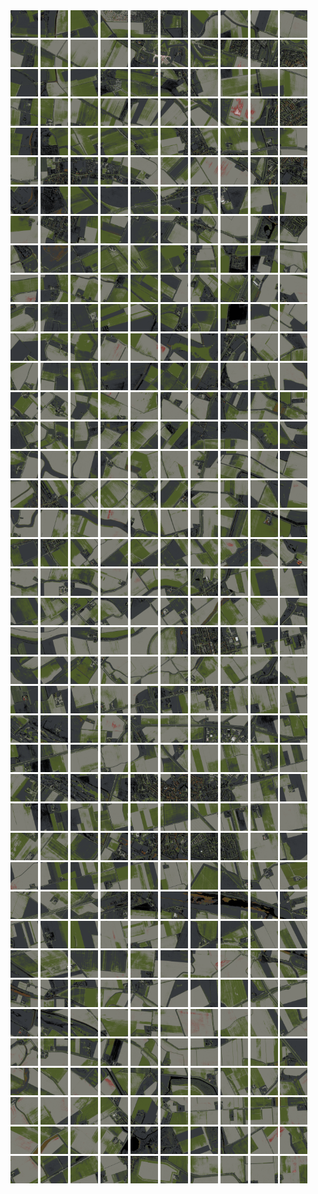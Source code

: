 <html>
<div>
<img src="https://github.com/HakkaTjakka/NL_TILE_MAP/blob/main/18/591/-1037/r.5910.-10370.png" height="44" width="44">
<img src="https://github.com/HakkaTjakka/NL_TILE_MAP/blob/main/18/591/-1037/r.5911.-10370.png" height="44" width="44">
<img src="https://github.com/HakkaTjakka/NL_TILE_MAP/blob/main/18/591/-1037/r.5912.-10370.png" height="44" width="44">
<img src="https://github.com/HakkaTjakka/NL_TILE_MAP/blob/main/18/591/-1037/r.5913.-10370.png" height="44" width="44">
<img src="https://github.com/HakkaTjakka/NL_TILE_MAP/blob/main/18/591/-1037/r.5914.-10370.png" height="44" width="44">
<img src="https://github.com/HakkaTjakka/NL_TILE_MAP/blob/main/18/591/-1037/r.5915.-10370.png" height="44" width="44">
<img src="https://github.com/HakkaTjakka/NL_TILE_MAP/blob/main/18/591/-1037/r.5916.-10370.png" height="44" width="44">
<img src="https://github.com/HakkaTjakka/NL_TILE_MAP/blob/main/18/591/-1037/r.5917.-10370.png" height="44" width="44">
<img src="https://github.com/HakkaTjakka/NL_TILE_MAP/blob/main/18/591/-1037/r.5918.-10370.png" height="44" width="44">
<img src="https://github.com/HakkaTjakka/NL_TILE_MAP/blob/main/18/591/-1037/r.5919.-10370.png" height="44" width="44">
<img src="https://github.com/HakkaTjakka/NL_TILE_MAP/blob/main/18/592/-1037/r.5920.-10370.png" height="44" width="44">
<img src="https://github.com/HakkaTjakka/NL_TILE_MAP/blob/main/18/592/-1037/r.5921.-10370.png" height="44" width="44">
<img src="https://github.com/HakkaTjakka/NL_TILE_MAP/blob/main/18/592/-1037/r.5922.-10370.png" height="44" width="44">
<img src="https://github.com/HakkaTjakka/NL_TILE_MAP/blob/main/18/592/-1037/r.5923.-10370.png" height="44" width="44">
<img src="https://github.com/HakkaTjakka/NL_TILE_MAP/blob/main/18/592/-1037/r.5924.-10370.png" height="44" width="44">
<img src="https://github.com/HakkaTjakka/NL_TILE_MAP/blob/main/18/592/-1037/r.5925.-10370.png" height="44" width="44">
<img src="https://github.com/HakkaTjakka/NL_TILE_MAP/blob/main/18/592/-1037/r.5926.-10370.png" height="44" width="44">
<img src="https://github.com/HakkaTjakka/NL_TILE_MAP/blob/main/18/592/-1037/r.5927.-10370.png" height="44" width="44">
<img src="https://github.com/HakkaTjakka/NL_TILE_MAP/blob/main/18/592/-1037/r.5928.-10370.png" height="44" width="44">
<img src="https://github.com/HakkaTjakka/NL_TILE_MAP/blob/main/18/592/-1037/r.5929.-10370.png" height="44" width="44">
<br>
<img src="https://github.com/HakkaTjakka/NL_TILE_MAP/blob/main/18/591/-1037/r.5910.-10369.png" height="44" width="44">
<img src="https://github.com/HakkaTjakka/NL_TILE_MAP/blob/main/18/591/-1037/r.5911.-10369.png" height="44" width="44">
<img src="https://github.com/HakkaTjakka/NL_TILE_MAP/blob/main/18/591/-1037/r.5912.-10369.png" height="44" width="44">
<img src="https://github.com/HakkaTjakka/NL_TILE_MAP/blob/main/18/591/-1037/r.5913.-10369.png" height="44" width="44">
<img src="https://github.com/HakkaTjakka/NL_TILE_MAP/blob/main/18/591/-1037/r.5914.-10369.png" height="44" width="44">
<img src="https://github.com/HakkaTjakka/NL_TILE_MAP/blob/main/18/591/-1037/r.5915.-10369.png" height="44" width="44">
<img src="https://github.com/HakkaTjakka/NL_TILE_MAP/blob/main/18/591/-1037/r.5916.-10369.png" height="44" width="44">
<img src="https://github.com/HakkaTjakka/NL_TILE_MAP/blob/main/18/591/-1037/r.5917.-10369.png" height="44" width="44">
<img src="https://github.com/HakkaTjakka/NL_TILE_MAP/blob/main/18/591/-1037/r.5918.-10369.png" height="44" width="44">
<img src="https://github.com/HakkaTjakka/NL_TILE_MAP/blob/main/18/591/-1037/r.5919.-10369.png" height="44" width="44">
<img src="https://github.com/HakkaTjakka/NL_TILE_MAP/blob/main/18/592/-1037/r.5920.-10369.png" height="44" width="44">
<img src="https://github.com/HakkaTjakka/NL_TILE_MAP/blob/main/18/592/-1037/r.5921.-10369.png" height="44" width="44">
<img src="https://github.com/HakkaTjakka/NL_TILE_MAP/blob/main/18/592/-1037/r.5922.-10369.png" height="44" width="44">
<img src="https://github.com/HakkaTjakka/NL_TILE_MAP/blob/main/18/592/-1037/r.5923.-10369.png" height="44" width="44">
<img src="https://github.com/HakkaTjakka/NL_TILE_MAP/blob/main/18/592/-1037/r.5924.-10369.png" height="44" width="44">
<img src="https://github.com/HakkaTjakka/NL_TILE_MAP/blob/main/18/592/-1037/r.5925.-10369.png" height="44" width="44">
<img src="https://github.com/HakkaTjakka/NL_TILE_MAP/blob/main/18/592/-1037/r.5926.-10369.png" height="44" width="44">
<img src="https://github.com/HakkaTjakka/NL_TILE_MAP/blob/main/18/592/-1037/r.5927.-10369.png" height="44" width="44">
<img src="https://github.com/HakkaTjakka/NL_TILE_MAP/blob/main/18/592/-1037/r.5928.-10369.png" height="44" width="44">
<img src="https://github.com/HakkaTjakka/NL_TILE_MAP/blob/main/18/592/-1037/r.5929.-10369.png" height="44" width="44">
<br>
<img src="https://github.com/HakkaTjakka/NL_TILE_MAP/blob/main/18/591/-1037/r.5910.-10368.png" height="44" width="44">
<img src="https://github.com/HakkaTjakka/NL_TILE_MAP/blob/main/18/591/-1037/r.5911.-10368.png" height="44" width="44">
<img src="https://github.com/HakkaTjakka/NL_TILE_MAP/blob/main/18/591/-1037/r.5912.-10368.png" height="44" width="44">
<img src="https://github.com/HakkaTjakka/NL_TILE_MAP/blob/main/18/591/-1037/r.5913.-10368.png" height="44" width="44">
<img src="https://github.com/HakkaTjakka/NL_TILE_MAP/blob/main/18/591/-1037/r.5914.-10368.png" height="44" width="44">
<img src="https://github.com/HakkaTjakka/NL_TILE_MAP/blob/main/18/591/-1037/r.5915.-10368.png" height="44" width="44">
<img src="https://github.com/HakkaTjakka/NL_TILE_MAP/blob/main/18/591/-1037/r.5916.-10368.png" height="44" width="44">
<img src="https://github.com/HakkaTjakka/NL_TILE_MAP/blob/main/18/591/-1037/r.5917.-10368.png" height="44" width="44">
<img src="https://github.com/HakkaTjakka/NL_TILE_MAP/blob/main/18/591/-1037/r.5918.-10368.png" height="44" width="44">
<img src="https://github.com/HakkaTjakka/NL_TILE_MAP/blob/main/18/591/-1037/r.5919.-10368.png" height="44" width="44">
<img src="https://github.com/HakkaTjakka/NL_TILE_MAP/blob/main/18/592/-1037/r.5920.-10368.png" height="44" width="44">
<img src="https://github.com/HakkaTjakka/NL_TILE_MAP/blob/main/18/592/-1037/r.5921.-10368.png" height="44" width="44">
<img src="https://github.com/HakkaTjakka/NL_TILE_MAP/blob/main/18/592/-1037/r.5922.-10368.png" height="44" width="44">
<img src="https://github.com/HakkaTjakka/NL_TILE_MAP/blob/main/18/592/-1037/r.5923.-10368.png" height="44" width="44">
<img src="https://github.com/HakkaTjakka/NL_TILE_MAP/blob/main/18/592/-1037/r.5924.-10368.png" height="44" width="44">
<img src="https://github.com/HakkaTjakka/NL_TILE_MAP/blob/main/18/592/-1037/r.5925.-10368.png" height="44" width="44">
<img src="https://github.com/HakkaTjakka/NL_TILE_MAP/blob/main/18/592/-1037/r.5926.-10368.png" height="44" width="44">
<img src="https://github.com/HakkaTjakka/NL_TILE_MAP/blob/main/18/592/-1037/r.5927.-10368.png" height="44" width="44">
<img src="https://github.com/HakkaTjakka/NL_TILE_MAP/blob/main/18/592/-1037/r.5928.-10368.png" height="44" width="44">
<img src="https://github.com/HakkaTjakka/NL_TILE_MAP/blob/main/18/592/-1037/r.5929.-10368.png" height="44" width="44">
<br>
<img src="https://github.com/HakkaTjakka/NL_TILE_MAP/blob/main/18/591/-1037/r.5910.-10367.png" height="44" width="44">
<img src="https://github.com/HakkaTjakka/NL_TILE_MAP/blob/main/18/591/-1037/r.5911.-10367.png" height="44" width="44">
<img src="https://github.com/HakkaTjakka/NL_TILE_MAP/blob/main/18/591/-1037/r.5912.-10367.png" height="44" width="44">
<img src="https://github.com/HakkaTjakka/NL_TILE_MAP/blob/main/18/591/-1037/r.5913.-10367.png" height="44" width="44">
<img src="https://github.com/HakkaTjakka/NL_TILE_MAP/blob/main/18/591/-1037/r.5914.-10367.png" height="44" width="44">
<img src="https://github.com/HakkaTjakka/NL_TILE_MAP/blob/main/18/591/-1037/r.5915.-10367.png" height="44" width="44">
<img src="https://github.com/HakkaTjakka/NL_TILE_MAP/blob/main/18/591/-1037/r.5916.-10367.png" height="44" width="44">
<img src="https://github.com/HakkaTjakka/NL_TILE_MAP/blob/main/18/591/-1037/r.5917.-10367.png" height="44" width="44">
<img src="https://github.com/HakkaTjakka/NL_TILE_MAP/blob/main/18/591/-1037/r.5918.-10367.png" height="44" width="44">
<img src="https://github.com/HakkaTjakka/NL_TILE_MAP/blob/main/18/591/-1037/r.5919.-10367.png" height="44" width="44">
<img src="https://github.com/HakkaTjakka/NL_TILE_MAP/blob/main/18/592/-1037/r.5920.-10367.png" height="44" width="44">
<img src="https://github.com/HakkaTjakka/NL_TILE_MAP/blob/main/18/592/-1037/r.5921.-10367.png" height="44" width="44">
<img src="https://github.com/HakkaTjakka/NL_TILE_MAP/blob/main/18/592/-1037/r.5922.-10367.png" height="44" width="44">
<img src="https://github.com/HakkaTjakka/NL_TILE_MAP/blob/main/18/592/-1037/r.5923.-10367.png" height="44" width="44">
<img src="https://github.com/HakkaTjakka/NL_TILE_MAP/blob/main/18/592/-1037/r.5924.-10367.png" height="44" width="44">
<img src="https://github.com/HakkaTjakka/NL_TILE_MAP/blob/main/18/592/-1037/r.5925.-10367.png" height="44" width="44">
<img src="https://github.com/HakkaTjakka/NL_TILE_MAP/blob/main/18/592/-1037/r.5926.-10367.png" height="44" width="44">
<img src="https://github.com/HakkaTjakka/NL_TILE_MAP/blob/main/18/592/-1037/r.5927.-10367.png" height="44" width="44">
<img src="https://github.com/HakkaTjakka/NL_TILE_MAP/blob/main/18/592/-1037/r.5928.-10367.png" height="44" width="44">
<img src="https://github.com/HakkaTjakka/NL_TILE_MAP/blob/main/18/592/-1037/r.5929.-10367.png" height="44" width="44">
<br>
<img src="https://github.com/HakkaTjakka/NL_TILE_MAP/blob/main/18/591/-1037/r.5910.-10366.png" height="44" width="44">
<img src="https://github.com/HakkaTjakka/NL_TILE_MAP/blob/main/18/591/-1037/r.5911.-10366.png" height="44" width="44">
<img src="https://github.com/HakkaTjakka/NL_TILE_MAP/blob/main/18/591/-1037/r.5912.-10366.png" height="44" width="44">
<img src="https://github.com/HakkaTjakka/NL_TILE_MAP/blob/main/18/591/-1037/r.5913.-10366.png" height="44" width="44">
<img src="https://github.com/HakkaTjakka/NL_TILE_MAP/blob/main/18/591/-1037/r.5914.-10366.png" height="44" width="44">
<img src="https://github.com/HakkaTjakka/NL_TILE_MAP/blob/main/18/591/-1037/r.5915.-10366.png" height="44" width="44">
<img src="https://github.com/HakkaTjakka/NL_TILE_MAP/blob/main/18/591/-1037/r.5916.-10366.png" height="44" width="44">
<img src="https://github.com/HakkaTjakka/NL_TILE_MAP/blob/main/18/591/-1037/r.5917.-10366.png" height="44" width="44">
<img src="https://github.com/HakkaTjakka/NL_TILE_MAP/blob/main/18/591/-1037/r.5918.-10366.png" height="44" width="44">
<img src="https://github.com/HakkaTjakka/NL_TILE_MAP/blob/main/18/591/-1037/r.5919.-10366.png" height="44" width="44">
<img src="https://github.com/HakkaTjakka/NL_TILE_MAP/blob/main/18/592/-1037/r.5920.-10366.png" height="44" width="44">
<img src="https://github.com/HakkaTjakka/NL_TILE_MAP/blob/main/18/592/-1037/r.5921.-10366.png" height="44" width="44">
<img src="https://github.com/HakkaTjakka/NL_TILE_MAP/blob/main/18/592/-1037/r.5922.-10366.png" height="44" width="44">
<img src="https://github.com/HakkaTjakka/NL_TILE_MAP/blob/main/18/592/-1037/r.5923.-10366.png" height="44" width="44">
<img src="https://github.com/HakkaTjakka/NL_TILE_MAP/blob/main/18/592/-1037/r.5924.-10366.png" height="44" width="44">
<img src="https://github.com/HakkaTjakka/NL_TILE_MAP/blob/main/18/592/-1037/r.5925.-10366.png" height="44" width="44">
<img src="https://github.com/HakkaTjakka/NL_TILE_MAP/blob/main/18/592/-1037/r.5926.-10366.png" height="44" width="44">
<img src="https://github.com/HakkaTjakka/NL_TILE_MAP/blob/main/18/592/-1037/r.5927.-10366.png" height="44" width="44">
<img src="https://github.com/HakkaTjakka/NL_TILE_MAP/blob/main/18/592/-1037/r.5928.-10366.png" height="44" width="44">
<img src="https://github.com/HakkaTjakka/NL_TILE_MAP/blob/main/18/592/-1037/r.5929.-10366.png" height="44" width="44">
<br>
<img src="https://github.com/HakkaTjakka/NL_TILE_MAP/blob/main/18/591/-1037/r.5910.-10365.png" height="44" width="44">
<img src="https://github.com/HakkaTjakka/NL_TILE_MAP/blob/main/18/591/-1037/r.5911.-10365.png" height="44" width="44">
<img src="https://github.com/HakkaTjakka/NL_TILE_MAP/blob/main/18/591/-1037/r.5912.-10365.png" height="44" width="44">
<img src="https://github.com/HakkaTjakka/NL_TILE_MAP/blob/main/18/591/-1037/r.5913.-10365.png" height="44" width="44">
<img src="https://github.com/HakkaTjakka/NL_TILE_MAP/blob/main/18/591/-1037/r.5914.-10365.png" height="44" width="44">
<img src="https://github.com/HakkaTjakka/NL_TILE_MAP/blob/main/18/591/-1037/r.5915.-10365.png" height="44" width="44">
<img src="https://github.com/HakkaTjakka/NL_TILE_MAP/blob/main/18/591/-1037/r.5916.-10365.png" height="44" width="44">
<img src="https://github.com/HakkaTjakka/NL_TILE_MAP/blob/main/18/591/-1037/r.5917.-10365.png" height="44" width="44">
<img src="https://github.com/HakkaTjakka/NL_TILE_MAP/blob/main/18/591/-1037/r.5918.-10365.png" height="44" width="44">
<img src="https://github.com/HakkaTjakka/NL_TILE_MAP/blob/main/18/591/-1037/r.5919.-10365.png" height="44" width="44">
<img src="https://github.com/HakkaTjakka/NL_TILE_MAP/blob/main/18/592/-1037/r.5920.-10365.png" height="44" width="44">
<img src="https://github.com/HakkaTjakka/NL_TILE_MAP/blob/main/18/592/-1037/r.5921.-10365.png" height="44" width="44">
<img src="https://github.com/HakkaTjakka/NL_TILE_MAP/blob/main/18/592/-1037/r.5922.-10365.png" height="44" width="44">
<img src="https://github.com/HakkaTjakka/NL_TILE_MAP/blob/main/18/592/-1037/r.5923.-10365.png" height="44" width="44">
<img src="https://github.com/HakkaTjakka/NL_TILE_MAP/blob/main/18/592/-1037/r.5924.-10365.png" height="44" width="44">
<img src="https://github.com/HakkaTjakka/NL_TILE_MAP/blob/main/18/592/-1037/r.5925.-10365.png" height="44" width="44">
<img src="https://github.com/HakkaTjakka/NL_TILE_MAP/blob/main/18/592/-1037/r.5926.-10365.png" height="44" width="44">
<img src="https://github.com/HakkaTjakka/NL_TILE_MAP/blob/main/18/592/-1037/r.5927.-10365.png" height="44" width="44">
<img src="https://github.com/HakkaTjakka/NL_TILE_MAP/blob/main/18/592/-1037/r.5928.-10365.png" height="44" width="44">
<img src="https://github.com/HakkaTjakka/NL_TILE_MAP/blob/main/18/592/-1037/r.5929.-10365.png" height="44" width="44">
<br>
<img src="https://github.com/HakkaTjakka/NL_TILE_MAP/blob/main/18/591/-1037/r.5910.-10364.png" height="44" width="44">
<img src="https://github.com/HakkaTjakka/NL_TILE_MAP/blob/main/18/591/-1037/r.5911.-10364.png" height="44" width="44">
<img src="https://github.com/HakkaTjakka/NL_TILE_MAP/blob/main/18/591/-1037/r.5912.-10364.png" height="44" width="44">
<img src="https://github.com/HakkaTjakka/NL_TILE_MAP/blob/main/18/591/-1037/r.5913.-10364.png" height="44" width="44">
<img src="https://github.com/HakkaTjakka/NL_TILE_MAP/blob/main/18/591/-1037/r.5914.-10364.png" height="44" width="44">
<img src="https://github.com/HakkaTjakka/NL_TILE_MAP/blob/main/18/591/-1037/r.5915.-10364.png" height="44" width="44">
<img src="https://github.com/HakkaTjakka/NL_TILE_MAP/blob/main/18/591/-1037/r.5916.-10364.png" height="44" width="44">
<img src="https://github.com/HakkaTjakka/NL_TILE_MAP/blob/main/18/591/-1037/r.5917.-10364.png" height="44" width="44">
<img src="https://github.com/HakkaTjakka/NL_TILE_MAP/blob/main/18/591/-1037/r.5918.-10364.png" height="44" width="44">
<img src="https://github.com/HakkaTjakka/NL_TILE_MAP/blob/main/18/591/-1037/r.5919.-10364.png" height="44" width="44">
<img src="https://github.com/HakkaTjakka/NL_TILE_MAP/blob/main/18/592/-1037/r.5920.-10364.png" height="44" width="44">
<img src="https://github.com/HakkaTjakka/NL_TILE_MAP/blob/main/18/592/-1037/r.5921.-10364.png" height="44" width="44">
<img src="https://github.com/HakkaTjakka/NL_TILE_MAP/blob/main/18/592/-1037/r.5922.-10364.png" height="44" width="44">
<img src="https://github.com/HakkaTjakka/NL_TILE_MAP/blob/main/18/592/-1037/r.5923.-10364.png" height="44" width="44">
<img src="https://github.com/HakkaTjakka/NL_TILE_MAP/blob/main/18/592/-1037/r.5924.-10364.png" height="44" width="44">
<img src="https://github.com/HakkaTjakka/NL_TILE_MAP/blob/main/18/592/-1037/r.5925.-10364.png" height="44" width="44">
<img src="https://github.com/HakkaTjakka/NL_TILE_MAP/blob/main/18/592/-1037/r.5926.-10364.png" height="44" width="44">
<img src="https://github.com/HakkaTjakka/NL_TILE_MAP/blob/main/18/592/-1037/r.5927.-10364.png" height="44" width="44">
<img src="https://github.com/HakkaTjakka/NL_TILE_MAP/blob/main/18/592/-1037/r.5928.-10364.png" height="44" width="44">
<img src="https://github.com/HakkaTjakka/NL_TILE_MAP/blob/main/18/592/-1037/r.5929.-10364.png" height="44" width="44">
<br>
<img src="https://github.com/HakkaTjakka/NL_TILE_MAP/blob/main/18/591/-1037/r.5910.-10363.png" height="44" width="44">
<img src="https://github.com/HakkaTjakka/NL_TILE_MAP/blob/main/18/591/-1037/r.5911.-10363.png" height="44" width="44">
<img src="https://github.com/HakkaTjakka/NL_TILE_MAP/blob/main/18/591/-1037/r.5912.-10363.png" height="44" width="44">
<img src="https://github.com/HakkaTjakka/NL_TILE_MAP/blob/main/18/591/-1037/r.5913.-10363.png" height="44" width="44">
<img src="https://github.com/HakkaTjakka/NL_TILE_MAP/blob/main/18/591/-1037/r.5914.-10363.png" height="44" width="44">
<img src="https://github.com/HakkaTjakka/NL_TILE_MAP/blob/main/18/591/-1037/r.5915.-10363.png" height="44" width="44">
<img src="https://github.com/HakkaTjakka/NL_TILE_MAP/blob/main/18/591/-1037/r.5916.-10363.png" height="44" width="44">
<img src="https://github.com/HakkaTjakka/NL_TILE_MAP/blob/main/18/591/-1037/r.5917.-10363.png" height="44" width="44">
<img src="https://github.com/HakkaTjakka/NL_TILE_MAP/blob/main/18/591/-1037/r.5918.-10363.png" height="44" width="44">
<img src="https://github.com/HakkaTjakka/NL_TILE_MAP/blob/main/18/591/-1037/r.5919.-10363.png" height="44" width="44">
<img src="https://github.com/HakkaTjakka/NL_TILE_MAP/blob/main/18/592/-1037/r.5920.-10363.png" height="44" width="44">
<img src="https://github.com/HakkaTjakka/NL_TILE_MAP/blob/main/18/592/-1037/r.5921.-10363.png" height="44" width="44">
<img src="https://github.com/HakkaTjakka/NL_TILE_MAP/blob/main/18/592/-1037/r.5922.-10363.png" height="44" width="44">
<img src="https://github.com/HakkaTjakka/NL_TILE_MAP/blob/main/18/592/-1037/r.5923.-10363.png" height="44" width="44">
<img src="https://github.com/HakkaTjakka/NL_TILE_MAP/blob/main/18/592/-1037/r.5924.-10363.png" height="44" width="44">
<img src="https://github.com/HakkaTjakka/NL_TILE_MAP/blob/main/18/592/-1037/r.5925.-10363.png" height="44" width="44">
<img src="https://github.com/HakkaTjakka/NL_TILE_MAP/blob/main/18/592/-1037/r.5926.-10363.png" height="44" width="44">
<img src="https://github.com/HakkaTjakka/NL_TILE_MAP/blob/main/18/592/-1037/r.5927.-10363.png" height="44" width="44">
<img src="https://github.com/HakkaTjakka/NL_TILE_MAP/blob/main/18/592/-1037/r.5928.-10363.png" height="44" width="44">
<img src="https://github.com/HakkaTjakka/NL_TILE_MAP/blob/main/18/592/-1037/r.5929.-10363.png" height="44" width="44">
<br>
<img src="https://github.com/HakkaTjakka/NL_TILE_MAP/blob/main/18/591/-1037/r.5910.-10362.png" height="44" width="44">
<img src="https://github.com/HakkaTjakka/NL_TILE_MAP/blob/main/18/591/-1037/r.5911.-10362.png" height="44" width="44">
<img src="https://github.com/HakkaTjakka/NL_TILE_MAP/blob/main/18/591/-1037/r.5912.-10362.png" height="44" width="44">
<img src="https://github.com/HakkaTjakka/NL_TILE_MAP/blob/main/18/591/-1037/r.5913.-10362.png" height="44" width="44">
<img src="https://github.com/HakkaTjakka/NL_TILE_MAP/blob/main/18/591/-1037/r.5914.-10362.png" height="44" width="44">
<img src="https://github.com/HakkaTjakka/NL_TILE_MAP/blob/main/18/591/-1037/r.5915.-10362.png" height="44" width="44">
<img src="https://github.com/HakkaTjakka/NL_TILE_MAP/blob/main/18/591/-1037/r.5916.-10362.png" height="44" width="44">
<img src="https://github.com/HakkaTjakka/NL_TILE_MAP/blob/main/18/591/-1037/r.5917.-10362.png" height="44" width="44">
<img src="https://github.com/HakkaTjakka/NL_TILE_MAP/blob/main/18/591/-1037/r.5918.-10362.png" height="44" width="44">
<img src="https://github.com/HakkaTjakka/NL_TILE_MAP/blob/main/18/591/-1037/r.5919.-10362.png" height="44" width="44">
<img src="https://github.com/HakkaTjakka/NL_TILE_MAP/blob/main/18/592/-1037/r.5920.-10362.png" height="44" width="44">
<img src="https://github.com/HakkaTjakka/NL_TILE_MAP/blob/main/18/592/-1037/r.5921.-10362.png" height="44" width="44">
<img src="https://github.com/HakkaTjakka/NL_TILE_MAP/blob/main/18/592/-1037/r.5922.-10362.png" height="44" width="44">
<img src="https://github.com/HakkaTjakka/NL_TILE_MAP/blob/main/18/592/-1037/r.5923.-10362.png" height="44" width="44">
<img src="https://github.com/HakkaTjakka/NL_TILE_MAP/blob/main/18/592/-1037/r.5924.-10362.png" height="44" width="44">
<img src="https://github.com/HakkaTjakka/NL_TILE_MAP/blob/main/18/592/-1037/r.5925.-10362.png" height="44" width="44">
<img src="https://github.com/HakkaTjakka/NL_TILE_MAP/blob/main/18/592/-1037/r.5926.-10362.png" height="44" width="44">
<img src="https://github.com/HakkaTjakka/NL_TILE_MAP/blob/main/18/592/-1037/r.5927.-10362.png" height="44" width="44">
<img src="https://github.com/HakkaTjakka/NL_TILE_MAP/blob/main/18/592/-1037/r.5928.-10362.png" height="44" width="44">
<img src="https://github.com/HakkaTjakka/NL_TILE_MAP/blob/main/18/592/-1037/r.5929.-10362.png" height="44" width="44">
<br>
<img src="https://github.com/HakkaTjakka/NL_TILE_MAP/blob/main/18/591/-1037/r.5910.-10361.png" height="44" width="44">
<img src="https://github.com/HakkaTjakka/NL_TILE_MAP/blob/main/18/591/-1037/r.5911.-10361.png" height="44" width="44">
<img src="https://github.com/HakkaTjakka/NL_TILE_MAP/blob/main/18/591/-1037/r.5912.-10361.png" height="44" width="44">
<img src="https://github.com/HakkaTjakka/NL_TILE_MAP/blob/main/18/591/-1037/r.5913.-10361.png" height="44" width="44">
<img src="https://github.com/HakkaTjakka/NL_TILE_MAP/blob/main/18/591/-1037/r.5914.-10361.png" height="44" width="44">
<img src="https://github.com/HakkaTjakka/NL_TILE_MAP/blob/main/18/591/-1037/r.5915.-10361.png" height="44" width="44">
<img src="https://github.com/HakkaTjakka/NL_TILE_MAP/blob/main/18/591/-1037/r.5916.-10361.png" height="44" width="44">
<img src="https://github.com/HakkaTjakka/NL_TILE_MAP/blob/main/18/591/-1037/r.5917.-10361.png" height="44" width="44">
<img src="https://github.com/HakkaTjakka/NL_TILE_MAP/blob/main/18/591/-1037/r.5918.-10361.png" height="44" width="44">
<img src="https://github.com/HakkaTjakka/NL_TILE_MAP/blob/main/18/591/-1037/r.5919.-10361.png" height="44" width="44">
<img src="https://github.com/HakkaTjakka/NL_TILE_MAP/blob/main/18/592/-1037/r.5920.-10361.png" height="44" width="44">
<img src="https://github.com/HakkaTjakka/NL_TILE_MAP/blob/main/18/592/-1037/r.5921.-10361.png" height="44" width="44">
<img src="https://github.com/HakkaTjakka/NL_TILE_MAP/blob/main/18/592/-1037/r.5922.-10361.png" height="44" width="44">
<img src="https://github.com/HakkaTjakka/NL_TILE_MAP/blob/main/18/592/-1037/r.5923.-10361.png" height="44" width="44">
<img src="https://github.com/HakkaTjakka/NL_TILE_MAP/blob/main/18/592/-1037/r.5924.-10361.png" height="44" width="44">
<img src="https://github.com/HakkaTjakka/NL_TILE_MAP/blob/main/18/592/-1037/r.5925.-10361.png" height="44" width="44">
<img src="https://github.com/HakkaTjakka/NL_TILE_MAP/blob/main/18/592/-1037/r.5926.-10361.png" height="44" width="44">
<img src="https://github.com/HakkaTjakka/NL_TILE_MAP/blob/main/18/592/-1037/r.5927.-10361.png" height="44" width="44">
<img src="https://github.com/HakkaTjakka/NL_TILE_MAP/blob/main/18/592/-1037/r.5928.-10361.png" height="44" width="44">
<img src="https://github.com/HakkaTjakka/NL_TILE_MAP/blob/main/18/592/-1037/r.5929.-10361.png" height="44" width="44">
<br>
<img src="https://github.com/HakkaTjakka/NL_TILE_MAP/blob/main/18/591/-1036/r.5910.-10360.png" height="44" width="44">
<img src="https://github.com/HakkaTjakka/NL_TILE_MAP/blob/main/18/591/-1036/r.5911.-10360.png" height="44" width="44">
<img src="https://github.com/HakkaTjakka/NL_TILE_MAP/blob/main/18/591/-1036/r.5912.-10360.png" height="44" width="44">
<img src="https://github.com/HakkaTjakka/NL_TILE_MAP/blob/main/18/591/-1036/r.5913.-10360.png" height="44" width="44">
<img src="https://github.com/HakkaTjakka/NL_TILE_MAP/blob/main/18/591/-1036/r.5914.-10360.png" height="44" width="44">
<img src="https://github.com/HakkaTjakka/NL_TILE_MAP/blob/main/18/591/-1036/r.5915.-10360.png" height="44" width="44">
<img src="https://github.com/HakkaTjakka/NL_TILE_MAP/blob/main/18/591/-1036/r.5916.-10360.png" height="44" width="44">
<img src="https://github.com/HakkaTjakka/NL_TILE_MAP/blob/main/18/591/-1036/r.5917.-10360.png" height="44" width="44">
<img src="https://github.com/HakkaTjakka/NL_TILE_MAP/blob/main/18/591/-1036/r.5918.-10360.png" height="44" width="44">
<img src="https://github.com/HakkaTjakka/NL_TILE_MAP/blob/main/18/591/-1036/r.5919.-10360.png" height="44" width="44">
<img src="https://github.com/HakkaTjakka/NL_TILE_MAP/blob/main/18/592/-1036/r.5920.-10360.png" height="44" width="44">
<img src="https://github.com/HakkaTjakka/NL_TILE_MAP/blob/main/18/592/-1036/r.5921.-10360.png" height="44" width="44">
<img src="https://github.com/HakkaTjakka/NL_TILE_MAP/blob/main/18/592/-1036/r.5922.-10360.png" height="44" width="44">
<img src="https://github.com/HakkaTjakka/NL_TILE_MAP/blob/main/18/592/-1036/r.5923.-10360.png" height="44" width="44">
<img src="https://github.com/HakkaTjakka/NL_TILE_MAP/blob/main/18/592/-1036/r.5924.-10360.png" height="44" width="44">
<img src="https://github.com/HakkaTjakka/NL_TILE_MAP/blob/main/18/592/-1036/r.5925.-10360.png" height="44" width="44">
<img src="https://github.com/HakkaTjakka/NL_TILE_MAP/blob/main/18/592/-1036/r.5926.-10360.png" height="44" width="44">
<img src="https://github.com/HakkaTjakka/NL_TILE_MAP/blob/main/18/592/-1036/r.5927.-10360.png" height="44" width="44">
<img src="https://github.com/HakkaTjakka/NL_TILE_MAP/blob/main/18/592/-1036/r.5928.-10360.png" height="44" width="44">
<img src="https://github.com/HakkaTjakka/NL_TILE_MAP/blob/main/18/592/-1036/r.5929.-10360.png" height="44" width="44">
<br>
<img src="https://github.com/HakkaTjakka/NL_TILE_MAP/blob/main/18/591/-1036/r.5910.-10359.png" height="44" width="44">
<img src="https://github.com/HakkaTjakka/NL_TILE_MAP/blob/main/18/591/-1036/r.5911.-10359.png" height="44" width="44">
<img src="https://github.com/HakkaTjakka/NL_TILE_MAP/blob/main/18/591/-1036/r.5912.-10359.png" height="44" width="44">
<img src="https://github.com/HakkaTjakka/NL_TILE_MAP/blob/main/18/591/-1036/r.5913.-10359.png" height="44" width="44">
<img src="https://github.com/HakkaTjakka/NL_TILE_MAP/blob/main/18/591/-1036/r.5914.-10359.png" height="44" width="44">
<img src="https://github.com/HakkaTjakka/NL_TILE_MAP/blob/main/18/591/-1036/r.5915.-10359.png" height="44" width="44">
<img src="https://github.com/HakkaTjakka/NL_TILE_MAP/blob/main/18/591/-1036/r.5916.-10359.png" height="44" width="44">
<img src="https://github.com/HakkaTjakka/NL_TILE_MAP/blob/main/18/591/-1036/r.5917.-10359.png" height="44" width="44">
<img src="https://github.com/HakkaTjakka/NL_TILE_MAP/blob/main/18/591/-1036/r.5918.-10359.png" height="44" width="44">
<img src="https://github.com/HakkaTjakka/NL_TILE_MAP/blob/main/18/591/-1036/r.5919.-10359.png" height="44" width="44">
<img src="https://github.com/HakkaTjakka/NL_TILE_MAP/blob/main/18/592/-1036/r.5920.-10359.png" height="44" width="44">
<img src="https://github.com/HakkaTjakka/NL_TILE_MAP/blob/main/18/592/-1036/r.5921.-10359.png" height="44" width="44">
<img src="https://github.com/HakkaTjakka/NL_TILE_MAP/blob/main/18/592/-1036/r.5922.-10359.png" height="44" width="44">
<img src="https://github.com/HakkaTjakka/NL_TILE_MAP/blob/main/18/592/-1036/r.5923.-10359.png" height="44" width="44">
<img src="https://github.com/HakkaTjakka/NL_TILE_MAP/blob/main/18/592/-1036/r.5924.-10359.png" height="44" width="44">
<img src="https://github.com/HakkaTjakka/NL_TILE_MAP/blob/main/18/592/-1036/r.5925.-10359.png" height="44" width="44">
<img src="https://github.com/HakkaTjakka/NL_TILE_MAP/blob/main/18/592/-1036/r.5926.-10359.png" height="44" width="44">
<img src="https://github.com/HakkaTjakka/NL_TILE_MAP/blob/main/18/592/-1036/r.5927.-10359.png" height="44" width="44">
<img src="https://github.com/HakkaTjakka/NL_TILE_MAP/blob/main/18/592/-1036/r.5928.-10359.png" height="44" width="44">
<img src="https://github.com/HakkaTjakka/NL_TILE_MAP/blob/main/18/592/-1036/r.5929.-10359.png" height="44" width="44">
<br>
<img src="https://github.com/HakkaTjakka/NL_TILE_MAP/blob/main/18/591/-1036/r.5910.-10358.png" height="44" width="44">
<img src="https://github.com/HakkaTjakka/NL_TILE_MAP/blob/main/18/591/-1036/r.5911.-10358.png" height="44" width="44">
<img src="https://github.com/HakkaTjakka/NL_TILE_MAP/blob/main/18/591/-1036/r.5912.-10358.png" height="44" width="44">
<img src="https://github.com/HakkaTjakka/NL_TILE_MAP/blob/main/18/591/-1036/r.5913.-10358.png" height="44" width="44">
<img src="https://github.com/HakkaTjakka/NL_TILE_MAP/blob/main/18/591/-1036/r.5914.-10358.png" height="44" width="44">
<img src="https://github.com/HakkaTjakka/NL_TILE_MAP/blob/main/18/591/-1036/r.5915.-10358.png" height="44" width="44">
<img src="https://github.com/HakkaTjakka/NL_TILE_MAP/blob/main/18/591/-1036/r.5916.-10358.png" height="44" width="44">
<img src="https://github.com/HakkaTjakka/NL_TILE_MAP/blob/main/18/591/-1036/r.5917.-10358.png" height="44" width="44">
<img src="https://github.com/HakkaTjakka/NL_TILE_MAP/blob/main/18/591/-1036/r.5918.-10358.png" height="44" width="44">
<img src="https://github.com/HakkaTjakka/NL_TILE_MAP/blob/main/18/591/-1036/r.5919.-10358.png" height="44" width="44">
<img src="https://github.com/HakkaTjakka/NL_TILE_MAP/blob/main/18/592/-1036/r.5920.-10358.png" height="44" width="44">
<img src="https://github.com/HakkaTjakka/NL_TILE_MAP/blob/main/18/592/-1036/r.5921.-10358.png" height="44" width="44">
<img src="https://github.com/HakkaTjakka/NL_TILE_MAP/blob/main/18/592/-1036/r.5922.-10358.png" height="44" width="44">
<img src="https://github.com/HakkaTjakka/NL_TILE_MAP/blob/main/18/592/-1036/r.5923.-10358.png" height="44" width="44">
<img src="https://github.com/HakkaTjakka/NL_TILE_MAP/blob/main/18/592/-1036/r.5924.-10358.png" height="44" width="44">
<img src="https://github.com/HakkaTjakka/NL_TILE_MAP/blob/main/18/592/-1036/r.5925.-10358.png" height="44" width="44">
<img src="https://github.com/HakkaTjakka/NL_TILE_MAP/blob/main/18/592/-1036/r.5926.-10358.png" height="44" width="44">
<img src="https://github.com/HakkaTjakka/NL_TILE_MAP/blob/main/18/592/-1036/r.5927.-10358.png" height="44" width="44">
<img src="https://github.com/HakkaTjakka/NL_TILE_MAP/blob/main/18/592/-1036/r.5928.-10358.png" height="44" width="44">
<img src="https://github.com/HakkaTjakka/NL_TILE_MAP/blob/main/18/592/-1036/r.5929.-10358.png" height="44" width="44">
<br>
<img src="https://github.com/HakkaTjakka/NL_TILE_MAP/blob/main/18/591/-1036/r.5910.-10357.png" height="44" width="44">
<img src="https://github.com/HakkaTjakka/NL_TILE_MAP/blob/main/18/591/-1036/r.5911.-10357.png" height="44" width="44">
<img src="https://github.com/HakkaTjakka/NL_TILE_MAP/blob/main/18/591/-1036/r.5912.-10357.png" height="44" width="44">
<img src="https://github.com/HakkaTjakka/NL_TILE_MAP/blob/main/18/591/-1036/r.5913.-10357.png" height="44" width="44">
<img src="https://github.com/HakkaTjakka/NL_TILE_MAP/blob/main/18/591/-1036/r.5914.-10357.png" height="44" width="44">
<img src="https://github.com/HakkaTjakka/NL_TILE_MAP/blob/main/18/591/-1036/r.5915.-10357.png" height="44" width="44">
<img src="https://github.com/HakkaTjakka/NL_TILE_MAP/blob/main/18/591/-1036/r.5916.-10357.png" height="44" width="44">
<img src="https://github.com/HakkaTjakka/NL_TILE_MAP/blob/main/18/591/-1036/r.5917.-10357.png" height="44" width="44">
<img src="https://github.com/HakkaTjakka/NL_TILE_MAP/blob/main/18/591/-1036/r.5918.-10357.png" height="44" width="44">
<img src="https://github.com/HakkaTjakka/NL_TILE_MAP/blob/main/18/591/-1036/r.5919.-10357.png" height="44" width="44">
<img src="https://github.com/HakkaTjakka/NL_TILE_MAP/blob/main/18/592/-1036/r.5920.-10357.png" height="44" width="44">
<img src="https://github.com/HakkaTjakka/NL_TILE_MAP/blob/main/18/592/-1036/r.5921.-10357.png" height="44" width="44">
<img src="https://github.com/HakkaTjakka/NL_TILE_MAP/blob/main/18/592/-1036/r.5922.-10357.png" height="44" width="44">
<img src="https://github.com/HakkaTjakka/NL_TILE_MAP/blob/main/18/592/-1036/r.5923.-10357.png" height="44" width="44">
<img src="https://github.com/HakkaTjakka/NL_TILE_MAP/blob/main/18/592/-1036/r.5924.-10357.png" height="44" width="44">
<img src="https://github.com/HakkaTjakka/NL_TILE_MAP/blob/main/18/592/-1036/r.5925.-10357.png" height="44" width="44">
<img src="https://github.com/HakkaTjakka/NL_TILE_MAP/blob/main/18/592/-1036/r.5926.-10357.png" height="44" width="44">
<img src="https://github.com/HakkaTjakka/NL_TILE_MAP/blob/main/18/592/-1036/r.5927.-10357.png" height="44" width="44">
<img src="https://github.com/HakkaTjakka/NL_TILE_MAP/blob/main/18/592/-1036/r.5928.-10357.png" height="44" width="44">
<img src="https://github.com/HakkaTjakka/NL_TILE_MAP/blob/main/18/592/-1036/r.5929.-10357.png" height="44" width="44">
<br>
<img src="https://github.com/HakkaTjakka/NL_TILE_MAP/blob/main/18/591/-1036/r.5910.-10356.png" height="44" width="44">
<img src="https://github.com/HakkaTjakka/NL_TILE_MAP/blob/main/18/591/-1036/r.5911.-10356.png" height="44" width="44">
<img src="https://github.com/HakkaTjakka/NL_TILE_MAP/blob/main/18/591/-1036/r.5912.-10356.png" height="44" width="44">
<img src="https://github.com/HakkaTjakka/NL_TILE_MAP/blob/main/18/591/-1036/r.5913.-10356.png" height="44" width="44">
<img src="https://github.com/HakkaTjakka/NL_TILE_MAP/blob/main/18/591/-1036/r.5914.-10356.png" height="44" width="44">
<img src="https://github.com/HakkaTjakka/NL_TILE_MAP/blob/main/18/591/-1036/r.5915.-10356.png" height="44" width="44">
<img src="https://github.com/HakkaTjakka/NL_TILE_MAP/blob/main/18/591/-1036/r.5916.-10356.png" height="44" width="44">
<img src="https://github.com/HakkaTjakka/NL_TILE_MAP/blob/main/18/591/-1036/r.5917.-10356.png" height="44" width="44">
<img src="https://github.com/HakkaTjakka/NL_TILE_MAP/blob/main/18/591/-1036/r.5918.-10356.png" height="44" width="44">
<img src="https://github.com/HakkaTjakka/NL_TILE_MAP/blob/main/18/591/-1036/r.5919.-10356.png" height="44" width="44">
<img src="https://github.com/HakkaTjakka/NL_TILE_MAP/blob/main/18/592/-1036/r.5920.-10356.png" height="44" width="44">
<img src="https://github.com/HakkaTjakka/NL_TILE_MAP/blob/main/18/592/-1036/r.5921.-10356.png" height="44" width="44">
<img src="https://github.com/HakkaTjakka/NL_TILE_MAP/blob/main/18/592/-1036/r.5922.-10356.png" height="44" width="44">
<img src="https://github.com/HakkaTjakka/NL_TILE_MAP/blob/main/18/592/-1036/r.5923.-10356.png" height="44" width="44">
<img src="https://github.com/HakkaTjakka/NL_TILE_MAP/blob/main/18/592/-1036/r.5924.-10356.png" height="44" width="44">
<img src="https://github.com/HakkaTjakka/NL_TILE_MAP/blob/main/18/592/-1036/r.5925.-10356.png" height="44" width="44">
<img src="https://github.com/HakkaTjakka/NL_TILE_MAP/blob/main/18/592/-1036/r.5926.-10356.png" height="44" width="44">
<img src="https://github.com/HakkaTjakka/NL_TILE_MAP/blob/main/18/592/-1036/r.5927.-10356.png" height="44" width="44">
<img src="https://github.com/HakkaTjakka/NL_TILE_MAP/blob/main/18/592/-1036/r.5928.-10356.png" height="44" width="44">
<img src="https://github.com/HakkaTjakka/NL_TILE_MAP/blob/main/18/592/-1036/r.5929.-10356.png" height="44" width="44">
<br>
<img src="https://github.com/HakkaTjakka/NL_TILE_MAP/blob/main/18/591/-1036/r.5910.-10355.png" height="44" width="44">
<img src="https://github.com/HakkaTjakka/NL_TILE_MAP/blob/main/18/591/-1036/r.5911.-10355.png" height="44" width="44">
<img src="https://github.com/HakkaTjakka/NL_TILE_MAP/blob/main/18/591/-1036/r.5912.-10355.png" height="44" width="44">
<img src="https://github.com/HakkaTjakka/NL_TILE_MAP/blob/main/18/591/-1036/r.5913.-10355.png" height="44" width="44">
<img src="https://github.com/HakkaTjakka/NL_TILE_MAP/blob/main/18/591/-1036/r.5914.-10355.png" height="44" width="44">
<img src="https://github.com/HakkaTjakka/NL_TILE_MAP/blob/main/18/591/-1036/r.5915.-10355.png" height="44" width="44">
<img src="https://github.com/HakkaTjakka/NL_TILE_MAP/blob/main/18/591/-1036/r.5916.-10355.png" height="44" width="44">
<img src="https://github.com/HakkaTjakka/NL_TILE_MAP/blob/main/18/591/-1036/r.5917.-10355.png" height="44" width="44">
<img src="https://github.com/HakkaTjakka/NL_TILE_MAP/blob/main/18/591/-1036/r.5918.-10355.png" height="44" width="44">
<img src="https://github.com/HakkaTjakka/NL_TILE_MAP/blob/main/18/591/-1036/r.5919.-10355.png" height="44" width="44">
<img src="https://github.com/HakkaTjakka/NL_TILE_MAP/blob/main/18/592/-1036/r.5920.-10355.png" height="44" width="44">
<img src="https://github.com/HakkaTjakka/NL_TILE_MAP/blob/main/18/592/-1036/r.5921.-10355.png" height="44" width="44">
<img src="https://github.com/HakkaTjakka/NL_TILE_MAP/blob/main/18/592/-1036/r.5922.-10355.png" height="44" width="44">
<img src="https://github.com/HakkaTjakka/NL_TILE_MAP/blob/main/18/592/-1036/r.5923.-10355.png" height="44" width="44">
<img src="https://github.com/HakkaTjakka/NL_TILE_MAP/blob/main/18/592/-1036/r.5924.-10355.png" height="44" width="44">
<img src="https://github.com/HakkaTjakka/NL_TILE_MAP/blob/main/18/592/-1036/r.5925.-10355.png" height="44" width="44">
<img src="https://github.com/HakkaTjakka/NL_TILE_MAP/blob/main/18/592/-1036/r.5926.-10355.png" height="44" width="44">
<img src="https://github.com/HakkaTjakka/NL_TILE_MAP/blob/main/18/592/-1036/r.5927.-10355.png" height="44" width="44">
<img src="https://github.com/HakkaTjakka/NL_TILE_MAP/blob/main/18/592/-1036/r.5928.-10355.png" height="44" width="44">
<img src="https://github.com/HakkaTjakka/NL_TILE_MAP/blob/main/18/592/-1036/r.5929.-10355.png" height="44" width="44">
<br>
<img src="https://github.com/HakkaTjakka/NL_TILE_MAP/blob/main/18/591/-1036/r.5910.-10354.png" height="44" width="44">
<img src="https://github.com/HakkaTjakka/NL_TILE_MAP/blob/main/18/591/-1036/r.5911.-10354.png" height="44" width="44">
<img src="https://github.com/HakkaTjakka/NL_TILE_MAP/blob/main/18/591/-1036/r.5912.-10354.png" height="44" width="44">
<img src="https://github.com/HakkaTjakka/NL_TILE_MAP/blob/main/18/591/-1036/r.5913.-10354.png" height="44" width="44">
<img src="https://github.com/HakkaTjakka/NL_TILE_MAP/blob/main/18/591/-1036/r.5914.-10354.png" height="44" width="44">
<img src="https://github.com/HakkaTjakka/NL_TILE_MAP/blob/main/18/591/-1036/r.5915.-10354.png" height="44" width="44">
<img src="https://github.com/HakkaTjakka/NL_TILE_MAP/blob/main/18/591/-1036/r.5916.-10354.png" height="44" width="44">
<img src="https://github.com/HakkaTjakka/NL_TILE_MAP/blob/main/18/591/-1036/r.5917.-10354.png" height="44" width="44">
<img src="https://github.com/HakkaTjakka/NL_TILE_MAP/blob/main/18/591/-1036/r.5918.-10354.png" height="44" width="44">
<img src="https://github.com/HakkaTjakka/NL_TILE_MAP/blob/main/18/591/-1036/r.5919.-10354.png" height="44" width="44">
<img src="https://github.com/HakkaTjakka/NL_TILE_MAP/blob/main/18/592/-1036/r.5920.-10354.png" height="44" width="44">
<img src="https://github.com/HakkaTjakka/NL_TILE_MAP/blob/main/18/592/-1036/r.5921.-10354.png" height="44" width="44">
<img src="https://github.com/HakkaTjakka/NL_TILE_MAP/blob/main/18/592/-1036/r.5922.-10354.png" height="44" width="44">
<img src="https://github.com/HakkaTjakka/NL_TILE_MAP/blob/main/18/592/-1036/r.5923.-10354.png" height="44" width="44">
<img src="https://github.com/HakkaTjakka/NL_TILE_MAP/blob/main/18/592/-1036/r.5924.-10354.png" height="44" width="44">
<img src="https://github.com/HakkaTjakka/NL_TILE_MAP/blob/main/18/592/-1036/r.5925.-10354.png" height="44" width="44">
<img src="https://github.com/HakkaTjakka/NL_TILE_MAP/blob/main/18/592/-1036/r.5926.-10354.png" height="44" width="44">
<img src="https://github.com/HakkaTjakka/NL_TILE_MAP/blob/main/18/592/-1036/r.5927.-10354.png" height="44" width="44">
<img src="https://github.com/HakkaTjakka/NL_TILE_MAP/blob/main/18/592/-1036/r.5928.-10354.png" height="44" width="44">
<img src="https://github.com/HakkaTjakka/NL_TILE_MAP/blob/main/18/592/-1036/r.5929.-10354.png" height="44" width="44">
<br>
<img src="https://github.com/HakkaTjakka/NL_TILE_MAP/blob/main/18/591/-1036/r.5910.-10353.png" height="44" width="44">
<img src="https://github.com/HakkaTjakka/NL_TILE_MAP/blob/main/18/591/-1036/r.5911.-10353.png" height="44" width="44">
<img src="https://github.com/HakkaTjakka/NL_TILE_MAP/blob/main/18/591/-1036/r.5912.-10353.png" height="44" width="44">
<img src="https://github.com/HakkaTjakka/NL_TILE_MAP/blob/main/18/591/-1036/r.5913.-10353.png" height="44" width="44">
<img src="https://github.com/HakkaTjakka/NL_TILE_MAP/blob/main/18/591/-1036/r.5914.-10353.png" height="44" width="44">
<img src="https://github.com/HakkaTjakka/NL_TILE_MAP/blob/main/18/591/-1036/r.5915.-10353.png" height="44" width="44">
<img src="https://github.com/HakkaTjakka/NL_TILE_MAP/blob/main/18/591/-1036/r.5916.-10353.png" height="44" width="44">
<img src="https://github.com/HakkaTjakka/NL_TILE_MAP/blob/main/18/591/-1036/r.5917.-10353.png" height="44" width="44">
<img src="https://github.com/HakkaTjakka/NL_TILE_MAP/blob/main/18/591/-1036/r.5918.-10353.png" height="44" width="44">
<img src="https://github.com/HakkaTjakka/NL_TILE_MAP/blob/main/18/591/-1036/r.5919.-10353.png" height="44" width="44">
<img src="https://github.com/HakkaTjakka/NL_TILE_MAP/blob/main/18/592/-1036/r.5920.-10353.png" height="44" width="44">
<img src="https://github.com/HakkaTjakka/NL_TILE_MAP/blob/main/18/592/-1036/r.5921.-10353.png" height="44" width="44">
<img src="https://github.com/HakkaTjakka/NL_TILE_MAP/blob/main/18/592/-1036/r.5922.-10353.png" height="44" width="44">
<img src="https://github.com/HakkaTjakka/NL_TILE_MAP/blob/main/18/592/-1036/r.5923.-10353.png" height="44" width="44">
<img src="https://github.com/HakkaTjakka/NL_TILE_MAP/blob/main/18/592/-1036/r.5924.-10353.png" height="44" width="44">
<img src="https://github.com/HakkaTjakka/NL_TILE_MAP/blob/main/18/592/-1036/r.5925.-10353.png" height="44" width="44">
<img src="https://github.com/HakkaTjakka/NL_TILE_MAP/blob/main/18/592/-1036/r.5926.-10353.png" height="44" width="44">
<img src="https://github.com/HakkaTjakka/NL_TILE_MAP/blob/main/18/592/-1036/r.5927.-10353.png" height="44" width="44">
<img src="https://github.com/HakkaTjakka/NL_TILE_MAP/blob/main/18/592/-1036/r.5928.-10353.png" height="44" width="44">
<img src="https://github.com/HakkaTjakka/NL_TILE_MAP/blob/main/18/592/-1036/r.5929.-10353.png" height="44" width="44">
<br>
<img src="https://github.com/HakkaTjakka/NL_TILE_MAP/blob/main/18/591/-1036/r.5910.-10352.png" height="44" width="44">
<img src="https://github.com/HakkaTjakka/NL_TILE_MAP/blob/main/18/591/-1036/r.5911.-10352.png" height="44" width="44">
<img src="https://github.com/HakkaTjakka/NL_TILE_MAP/blob/main/18/591/-1036/r.5912.-10352.png" height="44" width="44">
<img src="https://github.com/HakkaTjakka/NL_TILE_MAP/blob/main/18/591/-1036/r.5913.-10352.png" height="44" width="44">
<img src="https://github.com/HakkaTjakka/NL_TILE_MAP/blob/main/18/591/-1036/r.5914.-10352.png" height="44" width="44">
<img src="https://github.com/HakkaTjakka/NL_TILE_MAP/blob/main/18/591/-1036/r.5915.-10352.png" height="44" width="44">
<img src="https://github.com/HakkaTjakka/NL_TILE_MAP/blob/main/18/591/-1036/r.5916.-10352.png" height="44" width="44">
<img src="https://github.com/HakkaTjakka/NL_TILE_MAP/blob/main/18/591/-1036/r.5917.-10352.png" height="44" width="44">
<img src="https://github.com/HakkaTjakka/NL_TILE_MAP/blob/main/18/591/-1036/r.5918.-10352.png" height="44" width="44">
<img src="https://github.com/HakkaTjakka/NL_TILE_MAP/blob/main/18/591/-1036/r.5919.-10352.png" height="44" width="44">
<img src="https://github.com/HakkaTjakka/NL_TILE_MAP/blob/main/18/592/-1036/r.5920.-10352.png" height="44" width="44">
<img src="https://github.com/HakkaTjakka/NL_TILE_MAP/blob/main/18/592/-1036/r.5921.-10352.png" height="44" width="44">
<img src="https://github.com/HakkaTjakka/NL_TILE_MAP/blob/main/18/592/-1036/r.5922.-10352.png" height="44" width="44">
<img src="https://github.com/HakkaTjakka/NL_TILE_MAP/blob/main/18/592/-1036/r.5923.-10352.png" height="44" width="44">
<img src="https://github.com/HakkaTjakka/NL_TILE_MAP/blob/main/18/592/-1036/r.5924.-10352.png" height="44" width="44">
<img src="https://github.com/HakkaTjakka/NL_TILE_MAP/blob/main/18/592/-1036/r.5925.-10352.png" height="44" width="44">
<img src="https://github.com/HakkaTjakka/NL_TILE_MAP/blob/main/18/592/-1036/r.5926.-10352.png" height="44" width="44">
<img src="https://github.com/HakkaTjakka/NL_TILE_MAP/blob/main/18/592/-1036/r.5927.-10352.png" height="44" width="44">
<img src="https://github.com/HakkaTjakka/NL_TILE_MAP/blob/main/18/592/-1036/r.5928.-10352.png" height="44" width="44">
<img src="https://github.com/HakkaTjakka/NL_TILE_MAP/blob/main/18/592/-1036/r.5929.-10352.png" height="44" width="44">
<br>
<img src="https://github.com/HakkaTjakka/NL_TILE_MAP/blob/main/18/591/-1036/r.5910.-10351.png" height="44" width="44">
<img src="https://github.com/HakkaTjakka/NL_TILE_MAP/blob/main/18/591/-1036/r.5911.-10351.png" height="44" width="44">
<img src="https://github.com/HakkaTjakka/NL_TILE_MAP/blob/main/18/591/-1036/r.5912.-10351.png" height="44" width="44">
<img src="https://github.com/HakkaTjakka/NL_TILE_MAP/blob/main/18/591/-1036/r.5913.-10351.png" height="44" width="44">
<img src="https://github.com/HakkaTjakka/NL_TILE_MAP/blob/main/18/591/-1036/r.5914.-10351.png" height="44" width="44">
<img src="https://github.com/HakkaTjakka/NL_TILE_MAP/blob/main/18/591/-1036/r.5915.-10351.png" height="44" width="44">
<img src="https://github.com/HakkaTjakka/NL_TILE_MAP/blob/main/18/591/-1036/r.5916.-10351.png" height="44" width="44">
<img src="https://github.com/HakkaTjakka/NL_TILE_MAP/blob/main/18/591/-1036/r.5917.-10351.png" height="44" width="44">
<img src="https://github.com/HakkaTjakka/NL_TILE_MAP/blob/main/18/591/-1036/r.5918.-10351.png" height="44" width="44">
<img src="https://github.com/HakkaTjakka/NL_TILE_MAP/blob/main/18/591/-1036/r.5919.-10351.png" height="44" width="44">
<img src="https://github.com/HakkaTjakka/NL_TILE_MAP/blob/main/18/592/-1036/r.5920.-10351.png" height="44" width="44">
<img src="https://github.com/HakkaTjakka/NL_TILE_MAP/blob/main/18/592/-1036/r.5921.-10351.png" height="44" width="44">
<img src="https://github.com/HakkaTjakka/NL_TILE_MAP/blob/main/18/592/-1036/r.5922.-10351.png" height="44" width="44">
<img src="https://github.com/HakkaTjakka/NL_TILE_MAP/blob/main/18/592/-1036/r.5923.-10351.png" height="44" width="44">
<img src="https://github.com/HakkaTjakka/NL_TILE_MAP/blob/main/18/592/-1036/r.5924.-10351.png" height="44" width="44">
<img src="https://github.com/HakkaTjakka/NL_TILE_MAP/blob/main/18/592/-1036/r.5925.-10351.png" height="44" width="44">
<img src="https://github.com/HakkaTjakka/NL_TILE_MAP/blob/main/18/592/-1036/r.5926.-10351.png" height="44" width="44">
<img src="https://github.com/HakkaTjakka/NL_TILE_MAP/blob/main/18/592/-1036/r.5927.-10351.png" height="44" width="44">
<img src="https://github.com/HakkaTjakka/NL_TILE_MAP/blob/main/18/592/-1036/r.5928.-10351.png" height="44" width="44">
<img src="https://github.com/HakkaTjakka/NL_TILE_MAP/blob/main/18/592/-1036/r.5929.-10351.png" height="44" width="44">
<br>
</div>
</html>
